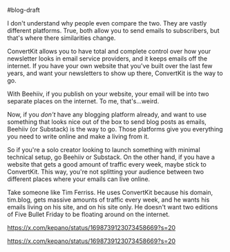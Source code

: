 #blog-draft 

I don't understand why people even compare the two. They are vastly different platforms. True, both allow you to send emails to subscribers, but that's where there similarities change.

ConvertKit allows you to have total and complete control over how your newsletter looks in email service providers, and it keeps emails off the internet. If you have your own website that you've built over the last few years, and want your newsletters to show up there, ConvertKit is the way to go.

With Beehiiv, if you publish on your website, your email will be into two separate places on the internet. To me, that's...weird.

Now, if you *don't* have any blogging platform already, and want to use something that looks nice out of the box to send blog posts as emails, Beehiiv (or Substack) is the way to go. Those platforms give you everything you need to write online and make a living from it.

So if you're a solo creator looking to launch something with minimal technical setup, go Beehiiv or Substack. On the other hand, if you have a website that gets a good amount of traffic every week, maybe stick to ConvertKit. This way, you're not splitting your audience between two different places where your emails can live online.

Take someone like Tim Ferriss. He uses ConvertKit because his domain, tim.blog, gets massive amounts of traffic every week, and he wants his emails living on his site, and on his site only. He doesn't want two editions of Five Bullet Friday to be floating around on the internet.

https://x.com/kepano/status/1698739123073458669?s=20

https://x.com/kepano/status/1698739123073458669?s=20